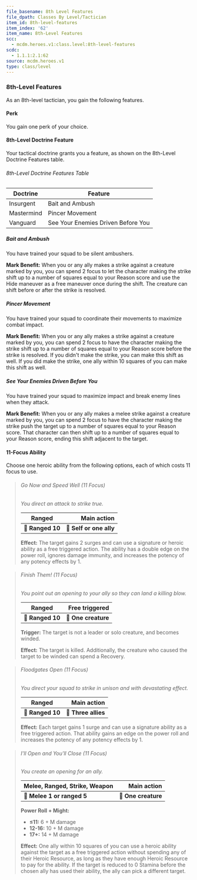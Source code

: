 ```yaml
---
file_basename: 8th Level Features
file_dpath: Classes By Level/Tactician
item_id: 8th-level-features
item_index: '62'
item_name: 8th-Level Features
scc:
  - mcdm.heroes.v1:class.level:8th-level-features
scdc:
  - 1.1.1:2.1:62
source: mcdm.heroes.v1
type: class/level
---
```


### 8th-Level Features

As an 8th-level tactician, you gain the following features.

#### Perk

You gain one perk of your choice.

#### 8th-Level Doctrine Feature

Your tactical doctrine grants you a feature, as shown on the 8th-Level Doctrine Features table.

###### 8th-Level Doctrine Features Table

| Doctrine   | Feature                            |
| ---------- | ---------------------------------- |
| Insurgent  | Bait and Ambush                    |
| Mastermind | Pincer Movement                    |
| Vanguard   | See Your Enemies Driven Before You |

##### Bait and Ambush

You have trained your squad to be silent ambushers.

**Mark Benefit:** When you or any ally makes a strike against a creature marked by you, you can spend 2 focus to let the character making the strike shift up to a number of squares equal to your Reason score and use the Hide maneuver as a free maneuver once during the shift. The creature can shift before or after the strike is resolved.

##### Pincer Movement

You have trained your squad to coordinate their movements to maximize combat impact.

**Mark Benefit:** When you or any ally makes a strike against a creature marked by you, you can spend 2 focus to have the character making the strike shift up to a number of squares equal to your Reason score before the strike is resolved. If you didn't make the strike, you can make this shift as well. If you did make the strike, one ally within 10 squares of you can make this shift as well.

##### See Your Enemies Driven Before You

You have trained your squad to maximize impact and break enemy lines when they attack.

**Mark Benefit:** When you or any ally makes a melee strike against a creature marked by you, you can spend 2 focus to have the character making the strike push the target up to a number of squares equal to your Reason score. That character can then shift up to a number of squares equal to your Reason score, ending this shift adjacent to the target.

#### 11-Focus Ability

Choose one heroic ability from the following options, each of which costs 11 focus to use.

<!-- -->
> ###### Go Now and Speed Well (11 Focus)
>
> *You direct an attack to strike true.*
>
> | **Ranged**       |         **Main action** |
> | ---------------- | ----------------------: |
> | **📏 Ranged 10** | **🎯 Self or one ally** |
>
> **Effect:** The target gains 2 surges and can use a signature or heroic ability as a free triggered action. The ability has a double edge on the power roll, ignores damage immunity, and increases the potency of any potency effects by 1.

<!-- -->
> ###### Finish Them! (11 Focus)
>
> *You point out an opening to your ally so they can land a killing blow.*
>
> | **Ranged**       |  **Free triggered** |
> | ---------------- | ------------------: |
> | **📏 Ranged 10** | **🎯 One creature** |
>
> **Trigger:** The target is not a leader or solo creature, and becomes winded.
>
> **Effect:** The target is killed. Additionally, the creature who caused the target to be winded can spend a Recovery.

<!-- -->
> ###### Floodgates Open (11 Focus)
>
> *You direct your squad to strike in unison and with devastating effect.*
>
> | **Ranged**       |     **Main action** |
> | ---------------- | ------------------: |
> | **📏 Ranged 10** | **🎯 Three allies** |
>
> **Effect:** Each target gains 1 surge and can use a signature ability as a free triggered action. That ability gains an edge on the power roll and increases the potency of any potency effects by 1.

<!-- -->
> ###### I'll Open and You'll Close (11 Focus)
>
> *You create an opening for an ally.*
>
> | **Melee, Ranged, Strike, Weapon** |     **Main action** |
> | --------------------------------- | ------------------: |
> | **📏 Melee 1 or ranged 5**        | **🎯 One creature** |
>
> **Power Roll + Might:**
>
> - **≤11:** 6 + M damage
> - **12-16:** 10 + M damage
> - **17+:** 14 + M damage
>
> **Effect:** One ally within 10 squares of you can use a heroic ability against the target as a free triggered action without spending any of their Heroic Resource, as long as they have enough Heroic Resource to pay for the ability. If the target is reduced to 0 Stamina before the chosen ally has used their ability, the ally can pick a different target.
